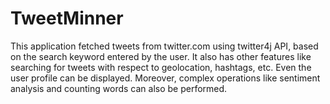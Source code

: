# TweetMinner
This application fetched tweets from twitter.com using twitter4j API, based on the search keyword entered by the user. It also has other features like searching for tweets with respect to geolocation, hashtags, etc. Even the user profile can be displayed. Moreover, complex operations like sentiment analysis and counting words can also be performed. 
